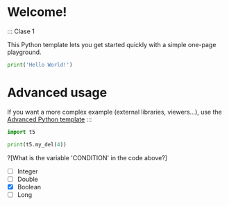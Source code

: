 # Welcome!

::: Clase 1

This Python template lets you get started quickly with a simple one-page playground.

```python runnable
print('Hello World!')
```

# Advanced usage

If you want a more complex example (external libraries, viewers...), use the [Advanced Python template](https://tech.io/select-repo/429)
:::

```python runnable
import t5

print(t5.my_del(4))

```


?[What is the variable 'CONDITION' in the code above?]
-[ ] Integer
-[ ] Double
-[x] Boolean
-[ ] Long
